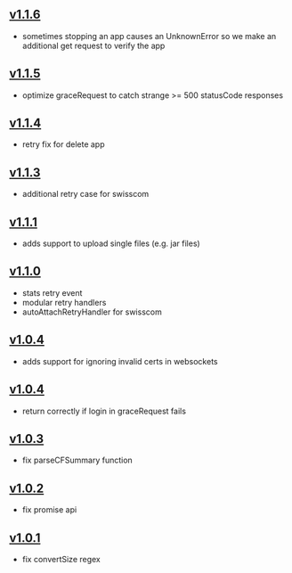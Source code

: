 ## [v1.1.6](https://github.com/push2cloud/cf-adapter/compare/v1.1.5...v1.1.6)
- sometimes stopping an app causes an UnknownError so we make an additional get request to verify the app

## [v1.1.5](https://github.com/push2cloud/cf-adapter/compare/v1.1.4...v1.1.5)
- optimize graceRequest to catch strange >= 500 statusCode responses

## [v1.1.4](https://github.com/push2cloud/cf-adapter/compare/v1.1.3...v1.1.4)
- retry fix for delete app

## [v1.1.3](https://github.com/push2cloud/cf-adapter/compare/v1.1.1...v1.1.3)
- additional retry case for swisscom

## [v1.1.1](https://github.com/push2cloud/cf-adapter/compare/v1.1.0...v1.1.1)
- adds support to upload single files (e.g. jar files)

## [v1.1.0](https://github.com/push2cloud/cf-adapter/compare/v1.0.5...v1.1.0)
- stats retry event
- modular retry handlers
- autoAttachRetryHandler for swisscom

## [v1.0.4](https://github.com/push2cloud/cf-adapter/compare/v1.0.4...v1.0.5)
- adds support for ignoring invalid certs in websockets

## [v1.0.4](https://github.com/push2cloud/cf-adapter/compare/v1.0.3...v1.0.4)
- return correctly if login in graceRequest fails

## [v1.0.3](https://github.com/push2cloud/cf-adapter/compare/v1.0.2...v1.0.3)
- fix parseCFSummary function

## [v1.0.2](https://github.com/push2cloud/cf-adapter/compare/v1.0.1...v1.0.2)
- fix promise api

## [v1.0.1](https://github.com/push2cloud/cf-adapter/compare/v1.0.0...v1.0.1)
- fix convertSize regex
